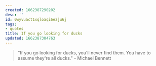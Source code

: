 ```yaml
---
created: 1662387290202
desc: ''
id: 0wyvuact1xqloaqi6ezju6j
tags:
- quotes
title: If you go looking for ducks
updated: 1662387304763
---
```

   
> "If you go looking for ducks, you'll never find them. You have to assume they're all ducks." - Michael Bennett